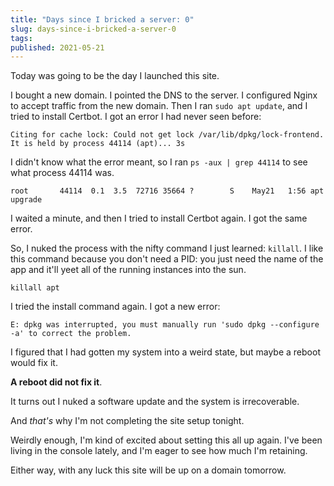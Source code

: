 ```yaml
---
title: "Days since I bricked a server: 0"
slug: days-since-i-bricked-a-server-0
tags: 
published: 2021-05-21
---
```


Today was going to be the day I launched this site.

I bought a new domain. I pointed the DNS to the server. I configured Nginx to accept traffic from the new domain. Then I ran `sudo apt update`, and I tried to install Certbot. I got an error I had never seen before:

```
Citing for cache lock: Could not get lock /var/lib/dpkg/lock-frontend. It is held by process 44114 (apt)... 3s
```

I didn't know what the error meant, so I ran `ps -aux | grep 44114` to see what process 44114 was.

```
root       44114  0.1  3.5  72716 35664 ?        S    May21   1:56 apt upgrade
```

I waited a minute, and then I tried to install Certbot again. I got the same error.

So, I nuked the process with the nifty command I just learned: `killall`. I like this command because you don't need a PID: you just need the name of the app and it'll yeet all of the running instances into the sun.

```
killall apt
```

I tried the install command again. I got a new error:

```
E: dpkg was interrupted, you must manually run 'sudo dpkg --configure -a' to correct the problem.
```

I figured that I had gotten my system into a weird state, but maybe a reboot would fix it.

**A reboot did not fix it**.

It turns out I nuked a software update and the system is irrecoverable.

And _that's_ why I'm not completing the site setup tonight.

Weirdly enough, I'm kind of excited about setting this all up again. I've been living in the console lately, and I'm eager to see how much I'm retaining.

Either way, with any luck this site will be up on a domain tomorrow. 
